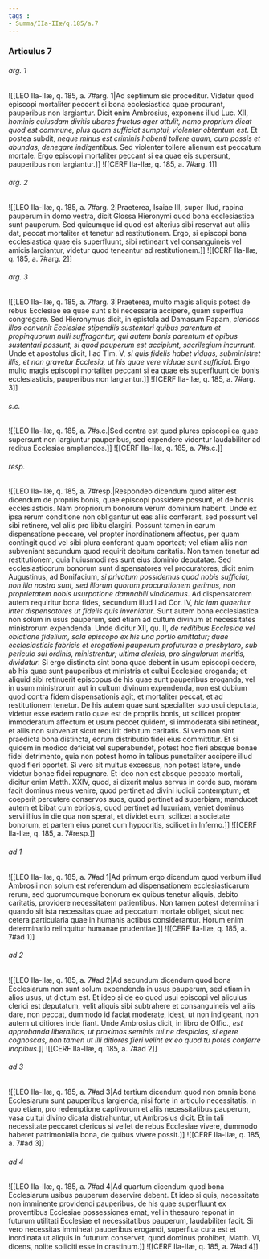 ```yaml
---
tags : 
- Summa/IIa-IIæ/q.185/a.7
---
```


### Articulus 7

###### arg. 1
![[LEO IIa-IIæ, q. 185, a. 7#arg. 1|Ad septimum sic proceditur. Videtur quod episcopi mortaliter peccent si bona ecclesiastica quae procurant, pauperibus non largiantur. Dicit enim Ambrosius, exponens illud Luc. XII, *hominis cuiusdam divitis uberes fructus ager attulit, nemo proprium dicat quod est commune, plus quam sufficiat sumptui, violenter obtentum est*. Et postea subdit, *neque minus est criminis habenti tollere quam, cum possis et abundas, denegare indigentibus*. Sed violenter tollere alienum est peccatum mortale. Ergo episcopi mortaliter peccant si ea quae eis supersunt, pauperibus non largiantur.]]
![[CERF IIa-IIæ, q. 185, a. 7#arg. 1]]

###### arg. 2
![[LEO IIa-IIæ, q. 185, a. 7#arg. 2|Praeterea, Isaiae III, super illud, rapina pauperum in domo vestra, dicit Glossa Hieronymi quod bona ecclesiastica sunt pauperum. Sed quicumque id quod est alterius sibi reservat aut aliis dat, peccat mortaliter et tenetur ad restitutionem. Ergo, si episcopi bona ecclesiastica quae eis superfluunt, sibi retineant vel consanguineis vel amicis largiantur, videtur quod teneantur ad restitutionem.]]
![[CERF IIa-IIæ, q. 185, a. 7#arg. 2]]

###### arg. 3
![[LEO IIa-IIæ, q. 185, a. 7#arg. 3|Praeterea, multo magis aliquis potest de rebus Ecclesiae ea quae sunt sibi necessaria accipere, quam superflua congregare. Sed Hieronymus dicit, in epistola ad Damasum Papam, *clericos illos convenit Ecclesiae stipendiis sustentari quibus parentum et propinquorum nulli suffragantur, qui autem bonis parentum et opibus sustentari possunt, si quod pauperum est accipiunt, sacrilegium incurrunt*. Unde et apostolus dicit, I ad Tim. V, *si quis fidelis habet viduas, subministret illis, et non gravetur Ecclesia, ut his quae vere viduae sunt sufficiat*. Ergo multo magis episcopi mortaliter peccant si ea quae eis superfluunt de bonis ecclesiasticis, pauperibus non largiantur.]]
![[CERF IIa-IIæ, q. 185, a. 7#arg. 3]]

###### s.c.
![[LEO IIa-IIæ, q. 185, a. 7#s.c.|Sed contra est quod plures episcopi ea quae supersunt non largiuntur pauperibus, sed expendere videntur laudabiliter ad reditus Ecclesiae ampliandos.]]
![[CERF IIa-IIæ, q. 185, a. 7#s.c.]]

###### resp.
![[LEO IIa-IIæ, q. 185, a. 7#resp.|Respondeo dicendum quod aliter est dicendum de propriis bonis, quae episcopi possidere possunt, et de bonis ecclesiasticis. Nam propriorum bonorum verum dominium habent. Unde ex ipsa rerum conditione non obligantur ut eas aliis conferant, sed possunt vel sibi retinere, vel aliis pro libitu elargiri. Possunt tamen in earum dispensatione peccare, vel propter inordinationem affectus, per quam contingit quod vel sibi plura conferant quam oporteat; vel etiam aliis non subveniant secundum quod requirit debitum caritatis. Non tamen tenetur ad restitutionem, quia huiusmodi res sunt eius dominio deputatae. Sed ecclesiasticorum bonorum sunt dispensatores vel procuratores, dicit enim Augustinus, ad Bonifacium, *si privatum possidemus quod nobis sufficiat, non illa nostra sunt, sed illorum quorum procurationem gerimus, non proprietatem nobis usurpatione damnabili vindicemus*. Ad dispensatorem autem requiritur bona fides, secundum illud I ad Cor. IV, *hic iam quaeritur inter dispensatores ut fidelis quis inveniatur*. Sunt autem bona ecclesiastica non solum in usus pauperum, sed etiam ad cultum divinum et necessitates ministrorum expendenda. Unde dicitur XII, qu. II, *de reditibus Ecclesiae vel oblatione fidelium, sola episcopo ex his una portio emittatur; duae ecclesiasticis fabricis et erogationi pauperum profuturae a presbytero, sub periculo sui ordinis, ministrentur; ultima clericis, pro singulorum meritis, dividatur*. Si ergo distincta sint bona quae debent in usum episcopi cedere, ab his quae sunt pauperibus et ministris et cultui Ecclesiae eroganda; et aliquid sibi retinuerit episcopus de his quae sunt pauperibus eroganda, vel in usum ministrorum aut in cultum divinum expendenda, non est dubium quod contra fidem dispensationis agit, et mortaliter peccat, et ad restitutionem tenetur. De his autem quae sunt specialiter suo usui deputata, videtur esse eadem ratio quae est de propriis bonis, ut scilicet propter immoderatum affectum et usum peccet quidem, si immoderata sibi retineat, et aliis non subveniat sicut requirit debitum caritatis. Si vero non sint praedicta bona distincta, eorum distributio fidei eius committitur. Et si quidem in modico deficiat vel superabundet, potest hoc fieri absque bonae fidei detrimento, quia non potest homo in talibus punctaliter accipere illud quod fieri oportet. Si vero sit multus excessus, non potest latere, unde videtur bonae fidei repugnare. Et ideo non est absque peccato mortali, dicitur enim Matth. XXIV, quod, si dixerit malus servus in corde suo, moram facit dominus meus venire, quod pertinet ad divini iudicii contemptum; et coeperit percutere conservos suos, quod pertinet ad superbiam; manducet autem et bibat cum ebriosis, quod pertinet ad luxuriam, veniet dominus servi illius in die qua non sperat, et dividet eum, scilicet a societate bonorum, et partem eius ponet cum hypocritis, scilicet in Inferno.]]
![[CERF IIa-IIæ, q. 185, a. 7#resp.]]

###### ad 1
![[LEO IIa-IIæ, q. 185, a. 7#ad 1|Ad primum ergo dicendum quod verbum illud Ambrosii non solum est referendum ad dispensationem ecclesiasticarum rerum, sed quorumcumque bonorum ex quibus tenetur aliquis, debito caritatis, providere necessitatem patientibus. Non tamen potest determinari quando sit ista necessitas quae ad peccatum mortale obliget, sicut nec cetera particularia quae in humanis actibus considerantur. Horum enim determinatio relinquitur humanae prudentiae.]]
![[CERF IIa-IIæ, q. 185, a. 7#ad 1]]

###### ad 2
![[LEO IIa-IIæ, q. 185, a. 7#ad 2|Ad secundum dicendum quod bona Ecclesiarum non sunt solum expendenda in usus pauperum, sed etiam in alios usus, ut dictum est. Et ideo si de eo quod usui episcopi vel alicuius clerici est deputatum, velit aliquis sibi subtrahere et consanguineis vel aliis dare, non peccat, dummodo id faciat moderate, idest, ut non indigeant, non autem ut ditiores inde fiant. Unde Ambrosius dicit, in libro de Offic., *est approbanda liberalitas, ut proximos seminis tui ne despicias, si egere cognoscas, non tamen ut illi ditiores fieri velint ex eo quod tu potes conferre inopibus*.]]
![[CERF IIa-IIæ, q. 185, a. 7#ad 2]]

###### ad 3
![[LEO IIa-IIæ, q. 185, a. 7#ad 3|Ad tertium dicendum quod non omnia bona Ecclesiarum sunt pauperibus largienda, nisi forte in articulo necessitatis, in quo etiam, pro redemptione captivorum et aliis necessitatibus pauperum, vasa cultui divino dicata distrahuntur, ut Ambrosius dicit. Et in tali necessitate peccaret clericus si vellet de rebus Ecclesiae vivere, dummodo haberet patrimonialia bona, de quibus vivere possit.]]
![[CERF IIa-IIæ, q. 185, a. 7#ad 3]]

###### ad 4
![[LEO IIa-IIæ, q. 185, a. 7#ad 4|Ad quartum dicendum quod bona Ecclesiarum usibus pauperum deservire debent. Et ideo si quis, necessitate non imminente providendi pauperibus, de his quae superfluunt ex proventibus Ecclesiae possessiones emat, vel in thesauro reponat in futurum utilitati Ecclesiae et necessitatibus pauperum, laudabiliter facit. Si vero necessitas immineat pauperibus erogandi, superflua cura est et inordinata ut aliquis in futurum conservet, quod dominus prohibet, Matth. VI, dicens, nolite solliciti esse in crastinum.]]
![[CERF IIa-IIæ, q. 185, a. 7#ad 4]]

